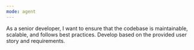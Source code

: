 ```yaml
---
mode: agent
---
```

As a senior developer, I want to ensure that the codebase is maintainable, scalable, and follows best practices. Develop based on the provided user story and requirements.